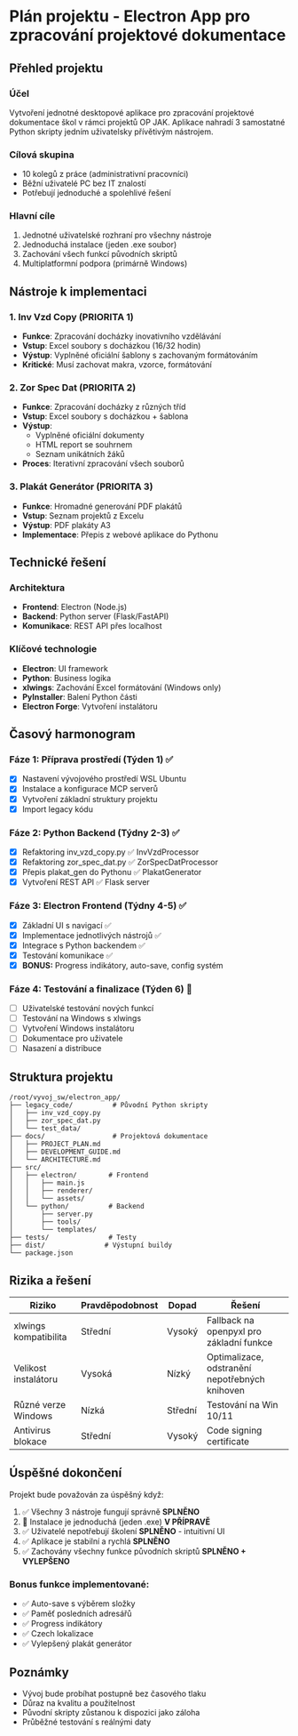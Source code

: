 # Plán projektu - Electron App pro zpracování projektové dokumentace

## Přehled projektu

### Účel
Vytvoření jednotné desktopové aplikace pro zpracování projektové dokumentace škol v rámci projektů OP JAK. Aplikace nahradí 3 samostatné Python skripty jedním uživatelsky přívětivým nástrojem.

### Cílová skupina
- 10 kolegů z práce (administrativní pracovníci)
- Běžní uživatelé PC bez IT znalostí
- Potřebují jednoduché a spolehlivé řešení

### Hlavní cíle
1. Jednotné uživatelské rozhraní pro všechny nástroje
2. Jednoduchá instalace (jeden .exe soubor)
3. Zachování všech funkcí původních skriptů
4. Multiplatformní podpora (primárně Windows)

## Nástroje k implementaci

### 1. Inv Vzd Copy (PRIORITA 1)
- **Funkce**: Zpracování docházky inovativního vzdělávání
- **Vstup**: Excel soubory s docházkou (16/32 hodin)
- **Výstup**: Vyplněné oficiální šablony s zachovaným formátováním
- **Kritické**: Musí zachovat makra, vzorce, formátování

### 2. Zor Spec Dat (PRIORITA 2)
- **Funkce**: Zpracování docházky z různých tříd
- **Vstup**: Excel soubory s docházkou + šablona
- **Výstup**: 
  - Vyplněné oficiální dokumenty
  - HTML report se souhrnem
  - Seznam unikátních žáků
- **Proces**: Iterativní zpracování všech souborů

### 3. Plakát Generátor (PRIORITA 3)
- **Funkce**: Hromadné generování PDF plakátů
- **Vstup**: Seznam projektů z Excelu
- **Výstup**: PDF plakáty A3
- **Implementace**: Přepis z webové aplikace do Pythonu

## Technické řešení

### Architektura
- **Frontend**: Electron (Node.js)
- **Backend**: Python server (Flask/FastAPI)
- **Komunikace**: REST API přes localhost

### Klíčové technologie
- **Electron**: UI framework
- **Python**: Business logika
- **xlwings**: Zachování Excel formátování (Windows only)
- **PyInstaller**: Balení Python části
- **Electron Forge**: Vytvoření instalátoru

## Časový harmonogram

### Fáze 1: Příprava prostředí (Týden 1) ✅
- [x] Nastavení vývojového prostředí WSL Ubuntu
- [x] Instalace a konfigurace MCP serverů
- [x] Vytvoření základní struktury projektu
- [x] Import legacy kódu

### Fáze 2: Python Backend (Týdny 2-3) ✅
- [x] Refaktoring inv_vzd_copy.py ✅ InvVzdProcessor
- [x] Refaktoring zor_spec_dat.py ✅ ZorSpecDatProcessor  
- [x] Přepis plakat_gen do Pythonu ✅ PlakatGenerator
- [x] Vytvoření REST API ✅ Flask server

### Fáze 3: Electron Frontend (Týdny 4-5) ✅
- [x] Základní UI s navigací ✅
- [x] Implementace jednotlivých nástrojů ✅
- [x] Integrace s Python backendem ✅
- [x] Testování komunikace ✅
- [x] **BONUS:** Progress indikátory, auto-save, config systém

### Fáze 4: Testování a finalizace (Týden 6) 🔄
- [ ] Uživatelské testování nových funkcí
- [ ] Testování na Windows s xlwings
- [ ] Vytvoření Windows instalátoru  
- [ ] Dokumentace pro uživatele
- [ ] Nasazení a distribuce

## Struktura projektu

```
/root/vyvoj_sw/electron_app/
├── legacy_code/          # Původní Python skripty
│   ├── inv_vzd_copy.py
│   ├── zor_spec_dat.py
│   └── test_data/
├── docs/                 # Projektová dokumentace
│   ├── PROJECT_PLAN.md
│   ├── DEVELOPMENT_GUIDE.md
│   └── ARCHITECTURE.md
├── src/
│   ├── electron/        # Frontend
│   │   ├── main.js
│   │   ├── renderer/
│   │   └── assets/
│   └── python/          # Backend
│       ├── server.py
│       ├── tools/
│       └── templates/
├── tests/               # Testy
├── dist/               # Výstupní buildy
└── package.json

```

## Rizika a řešení

| Riziko | Pravděpodobnost | Dopad | Řešení |
|--------|-----------------|-------|---------|
| xlwings kompatibilita | Střední | Vysoký | Fallback na openpyxl pro základní funkce |
| Velikost instalátoru | Vysoká | Nízký | Optimalizace, odstranění nepotřebných knihoven |
| Různé verze Windows | Nízká | Střední | Testování na Win 10/11 |
| Antivirus blokace | Střední | Vysoký | Code signing certificate |

## Úspěšné dokončení

Projekt bude považován za úspěšný když:
1. ✅ Všechny 3 nástroje fungují správně **SPLNĚNO**
2. 🔄 Instalace je jednoduchá (jeden .exe) **V PŘÍPRAVĚ**
3. ✅ Uživatelé nepotřebují školení **SPLNĚNO** - intuitivní UI
4. ✅ Aplikace je stabilní a rychlá **SPLNĚNO**
5. ✅ Zachovány všechny funkce původních skriptů **SPLNĚNO + VYLEPŠENO**

### Bonus funkce implementované:
- ✅ Auto-save s výběrem složky
- ✅ Paměť posledních adresářů  
- ✅ Progress indikátory
- ✅ Czech lokalizace
- ✅ Vylepšený plakát generátor

## Poznámky
- Vývoj bude probíhat postupně bez časového tlaku
- Důraz na kvalitu a použitelnost
- Původní skripty zůstanou k dispozici jako záloha
- Průběžné testování s reálnými daty